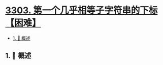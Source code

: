 # [3303. 第一个几乎相等子字符串的下标【困难】](https://github.com/Tdahuyou/TNotes.leetcode/tree/main/notes/3303.%20%E7%AC%AC%E4%B8%80%E4%B8%AA%E5%87%A0%E4%B9%8E%E7%9B%B8%E7%AD%89%E5%AD%90%E5%AD%97%E7%AC%A6%E4%B8%B2%E7%9A%84%E4%B8%8B%E6%A0%87%E3%80%90%E5%9B%B0%E9%9A%BE%E3%80%91)

<!-- region:toc -->

- [1. 📝 概述](#1--概述)

<!-- endregion:toc -->

## 1. 📝 概述
